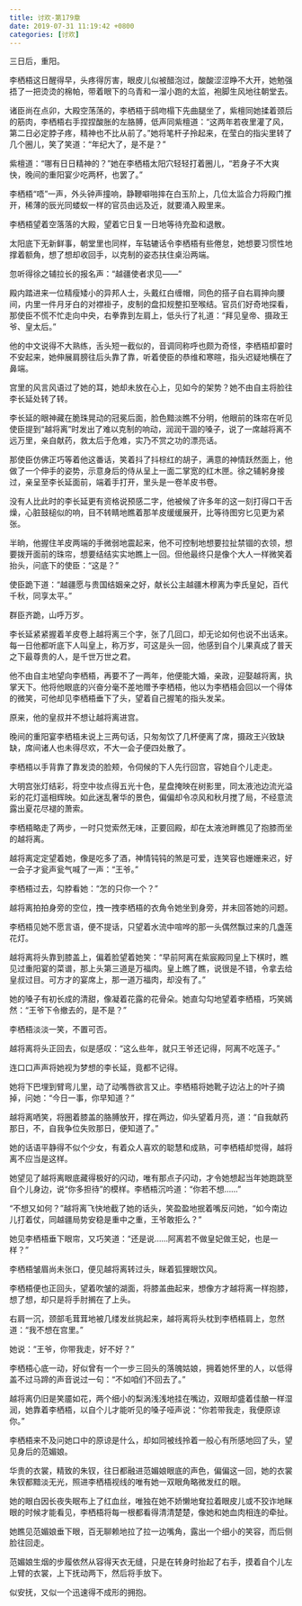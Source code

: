 ```yaml
---
title: 讨欢-第179章
date: 2019-07-31 11:19:42 +0800
categories: [讨欢]
---
```


三日后，重阳。

李栖梧这日醒得早，头疼得厉害，眼皮儿似被醋泡过，酸酸涩涩睁不大开，她勉强捂了一把烫烫的棉帕，带着眼下的乌青和一溜小跑的太监，袍脚生风地往朝堂去。

诸臣尚在点卯，大殿空荡荡的，李栖梧于鸱吻榻下先曲腿坐了，紫檀同她揉着颈后的筋肉，李栖梧右手捏捏酸胀的左胳膊，低声同紫檀道：“这两年若夜里灌了风，第二日必定脖子疼，精神也不比从前了。”她将笔杆子拎起来，在莹白的指尖里转了几个圈儿，笑了笑道：“年纪大了，是不是？”

紫檀道：“哪有日日精神的？”她在李栖梧太阳穴轻轻打着圈儿，“若身子不大爽快，晚间的重阳宴少吃两杯，也罢了。”

李栖梧“唔”一声，外头钟声撞响，静鞭噼啪摔在白玉阶上，几位太监合力将殿门推开，稀薄的辰光同蝼蚁一样的官员由远及近，就要涌入殿里来。

李栖梧望着空落落的大殿，望着它日复一日地等待充盈和退散。

太阳底下无新鲜事，朝堂里也同样，车轱辘话令李栖梧有些倦怠，她想要习惯性地撑着额角，想了想却收回手，以克制的姿态扶住桌沿两端。

忽听得徐之辅拉长的报名声：“越疆使者求见——”

殿内踏进来一位精瘦矮小的异邦人士，头戴红白缠帽，同色的搭子自右肩抻向腰间，内里一件月牙白的对襟褂子，皮制的盘扣规整扣至喉结。官员们好奇地探看，那使臣不慌不忙走向中央，右拳靠到左肩上，低头行了礼道：“拜见皇帝、摄政王爷、皇太后。”

他的中文说得不大熟练，舌头短一截似的，音调同称呼也颇为奇怪，李栖梧却霎时不安起来，她伸展肩膀往后头靠了靠，听着使臣的恭维和寒暄，指头迟疑地横在了鼻端。

宫里的风言风语过了她的耳，她却未放在心上，见如今的架势？她不由自主将脸往李长延处转了转。

李长延的眼神藏在脆珠晃动的冠冕后面，脸色黯淡瞧不分明，他眼前的珠帘在听见使臣提到“越将离”时发出了难以克制的响动，润润干涸的嗓子，说了一席越将离不远万里，亲自献药，救太后于危难，实乃不赏之功的漂亮话。

那使臣仿佛正巧等着他这番话，笑着抖了抖棕红的胡子，满意的神情跃然面上，他做了一个伸手的姿势，示意身后的侍从呈上一面二掌宽的红木匣。徐之辅躬身接过，亲呈至李长延面前，端着手打开，里头是一卷羊皮书卷。

没有人比此时的李长延更有资格说预感二字，他被候了许多年的这一刻打得口干舌燥，心脏鼓槌似的响，目不转睛地瞧着那羊皮缓缓展开，比等待图穷匕见更为紧张。

半晌，他握住羊皮两端的手微弱地震起来，他不可控制地想要拉扯禁锢的衣领，想要拨开面前的珠帘，想要结结实实地瞧上一回。但他最终只是像个大人一样微笑着抬头，问底下的使臣：“这是？”

使臣跪下道：“越疆愿与贵国结姻亲之好，献长公主越疆木穆离为李氏皇妃，百代千秋，同享太平。”

群臣齐跪，山呼万岁。

李长延紧紧握着羊皮卷上越将离三个字，张了几回口，却无论如何也说不出话来。每一日他都听底下人叫皇上，称万岁，可这是头一回，他感到自个儿果真成了普天之下最尊贵的人，是千世万世之君。

他不由自主地望向李栖梧，再要不了一两年，他便能大婚，亲政，迎娶越将离，执掌天下。他将他眼底的兴奋分毫不差地赠予李栖梧，他以为李栖梧会回以一个得体的微笑，可他却见李栖梧垂下了头，望着自己握笔的指头发呆。

原来，他的皇叔并不想让越将离进宫。

晚间的重阳宴李栖梧未说上三两句话，只匆匆饮了几杯便离了席，摄政王兴致缺缺，席间诸人也未得尽欢，不大一会子便四处散了。

李栖梧以手背靠了靠发烫的脸颊，令伺候的下人先行回宫，容她自个儿走走。

大明宫张灯结彩，将空中妆点得五光十色，星盘掩映在树影里，同太液池边流光溢彩的花灯遥相辉映。如此迷乱奢华的景色，偏偏却令凉风和秋月搅了局，不经意流露出夏花尽褪的萧索。

李栖梧略走了两步，一时只觉索然无味，正要回殿，却在太液池畔瞧见了抱膝而坐的越将离。

越将离定定望着她，像是吃多了酒，神情钝钝的煞是可爱，连笑容也姗姗来迟，好一会子才瓮声瓮气喊了一声：“王爷。”

李栖梧过去，勾脖看她：“怎的只你一个？”

越将离拍拍身旁的空位，拽一拽李栖梧的衣角令她坐到身旁，并未回答她的问题。

李栖梧见她不愿言语，便不提话，只望着水流中喧哗的那一头偶然飘过来的几盏莲花灯。

越将离将头靠到膝盖上，偏着脸望着她笑：“早前阿离在紫宸殿同皇上下棋时，瞧见过重阳宴的菜谱，那上头第三道是万福肉。皇上瞧了瞧，说很是不错，令拿去给皇叔过目。可方才的宴席上，那一道万福肉，却没有了。”

她的嗓子有初长成的清甜，像凝着花露的花骨朵。她直勾勾地望着李栖梧，巧笑嫣然：“王爷下令撤去的，是不是？”

李栖梧淡淡一笑，不置可否。

越将离将头正回去，似是感叹：“这么些年，就只王爷还记得，阿离不吃莲子。”

连口口声声将她视为梦想的李长延，竟都不记得。

她将下巴埋到臂弯儿里，动了动嘴唇欲言又止。李栖梧将她靴子边沾上的叶子摘掉，问她：“今日一事，你早知道？”

越将离哂笑，将圈着膝盖的胳膊放开，撑在两边，仰头望着月亮，道：“自我献药那日，不，自我争位失败那日，便知道了。”

她的话语平静得不似个少女，有着众人喜欢的聪慧和成熟，可李栖梧却觉得，越将离不应当是这样。

她望见了越将离眼底藏得极好的闪动，唯有那点子闪动，才令她想起当年她跑跳至自个儿身边，说“你多担待”的模样。李栖梧沉吟道：“你若不想……”

“不想又如何？”越将离飞快地截了她的话头，笑盈盈地抿着嘴反问她，“如今南边儿打着仗，同越疆局势安稳是重中之重，王爷敢拒么？”

她见李栖梧垂下眼帘，又巧笑道：“还是说……阿离若不做皇妃做王妃，也是一样？”

李栖梧皱眉尚未张口，便见越将离转过头，眯着狐狸眼饮风。

李栖梧便也正回头，望着吹皱的湖面，将膝盖曲起来，想像方才越将离一样抱膝，想了想，却只是将手肘搁在了上头。

右肩一沉，颈部毛茸茸地被几缕发丝挑起来，越将离将头枕到李栖梧肩上，忽然道：“我不想在宫里。”

她说：“王爷，你带我走，好不好？”

李栖梧心底一动，好似曾有一个一步三回头的落魄姑娘，拥着她怀里的人，以低得盖不过马蹄的声音说过一句：“不如咱们不回去了。”

越将离仍旧是笑靥如花，两个细小的梨涡浅浅地挂在嘴边，双眼却盛着佳酿一样湿润，她靠着李栖梧，以自个儿才能听见的嗓子哑声说：“你若带我走，我便原谅你。”

李栖梧来不及问她口中的原谅是什么，却如同被线拎着一般心有所感地回了头，望见身后的范媚娘。

华贵的衣裳，精致的朱钗，往日都融进范媚娘眼底的声色，偏偏这一回，她的衣裳朱钗都黯淡无光，照进李栖梧视线的唯有她一双眼角略微发红的眼。

她的眼白因长夜失眠布上了红血丝，唯独在她不娇懒地耷拉着眼皮儿或不狡诈地眯眼的时候才能看见，李栖梧将每一根都看得清清楚楚，像她和她血肉相连的牵扯。

她瞧见范媚娘垂下眼，百无聊赖地拉了拉一边嘴角，露出一个细小的笑容，而后侧脸往回走。

范媚娘生烟的步履依然从容得天衣无缝，只是在转身时抬起了右手，摸着自个儿左上臂的衣裳，上下抚动两下，然后将手放下。

似安抚，又似一个迅速得不成形的拥抱。

